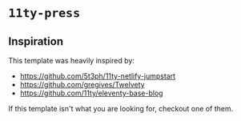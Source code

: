 # `11ty-press`

## Inspiration

This template was heavily inspired by:

- https://github.com/5t3ph/11ty-netlify-jumpstart
- https://github.com/gregives/Twelvety
- https://github.com/11ty/eleventy-base-blog

If this template isn't what you are looking for, checkout one of them.